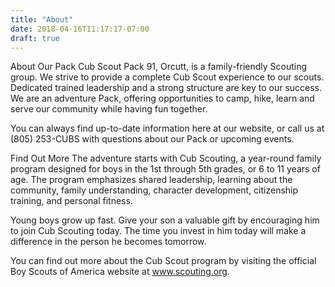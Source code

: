 ```yaml
---
title: "About"
date: 2018-04-16T11:17:17-07:00
draft: true
---
```


About Our Pack
Cub Scout Pack 91, Orcutt, is a family-friendly Scouting group. We strive to provide a complete Cub Scout experience to our scouts. Dedicated trained leadership and a strong structure are key to our success. We are an adventure Pack, offering opportunities to camp, hike, learn and serve our community while having fun together.

You can always find up-to-date information here at our website, or call us at (805) 253-CUBS with questions about our Pack or upcoming events.

Find Out More
The adventure starts with Cub Scouting, a year-round family program designed for boys in the 1st through 5th grades, or 6 to 11 years of age. The program emphasizes shared leadership, learning about the community, family understanding, character development, citizenship training, and personal fitness.

Young boys grow up fast. Give your son a valuable gift by encouraging him to join Cub Scouting today. The time you invest in him today will make a difference in the person he becomes tomorrow.

You can find out more about the Cub Scout program by visiting the official Boy Scouts of America website at www.scouting.org.
